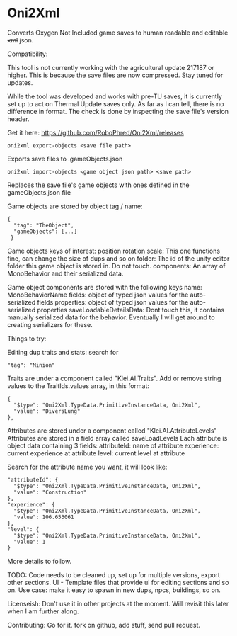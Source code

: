 # Oni2Xml
Converts Oxygen Not Included game saves to human readable and editable ~~xml~~ json.

Compatibility:

This tool is not currently working with the agricultural update 217187 or higher.  This is because the save files are now compressed.  Stay tuned for updates.

While the tool was developed and works with pre-TU saves, it is currently set up to act on Thermal Update saves only.
As far as I can tell, there is no difference in format.  The check is done by inspecting the save file's version header.


Get it here: https://github.com/RoboPhred/Oni2Xml/releases


```
oni2xml export-objects <save file path>
```
Exports save files to <save-name>.gameObjects.json

```
oni2xml import-objects <game object json path> <save path>
```
Replaces the save file's game objects with ones defined in the gameObjects.json file


Game objects are stored by object tag / name:
```
{
  "tag": "TheObject",
  "gameObjects": [...]
 }
```
Game objects keys of interest:
position
rotation
scale: This one functions fine, can change the size of dups and so on
folder: The id of the unity editor folder this game object is stored in.  Do not touch.
components: An array of MonoBehavior and their serialized data.

Game object components are stored with the following keys
name: MonoBehaviorName
fields: object of typed json values for the auto-serialized fields
properties: object of typed json values for the auto-serialized properties
saveLoadableDetailsData: Dont touch this, it contains manually serialized data for the behavior.  Eventually I will get around to creating serializers for these.


Things to try:

Editing dup traits and stats:
search for
```
"tag": "Minion"
```

Traits are under a component called "Klei.AI.Traits".
Add or remove string values to the TraitIds.values array, in this format:
```
{
  "$type": "Oni2Xml.TypeData.PrimitiveInstanceData, Oni2Xml",
  "value": "DiversLung"
},
```


Attributes are stored under a component called "Klei.AI.AttributeLevels"
Attributes are stored in a field array called saveLoadLevels
Each attribute is object data containing 3 fields:
attributeId: name of attribute
experience: current experience at attribute
level: current level at attribute

Search for the attribute name you want, it will look like:
```
"attributeId": {
  "$type": "Oni2Xml.TypeData.PrimitiveInstanceData, Oni2Xml",
  "value": "Construction"
},
"experience": {
  "$type": "Oni2Xml.TypeData.PrimitiveInstanceData, Oni2Xml",
  "value": 106.653061
},
"level": {
  "$type": "Oni2Xml.TypeData.PrimitiveInstanceData, Oni2Xml",
  "value": 1
}
```



More details to follow.

TODO:
Code needs to be cleaned up, set up for multiple versions, export other sections.
UI - Template files that provide ui for editing sections and so on.  Use case: make it easy to spawn in new dups, npcs, buildings, so on.


Licenseish:
Don't use it in other projects at the moment.  Will revisit this later when I am further along.

Contributing:
Go for it.  fork on github, add stuff, send pull request.

